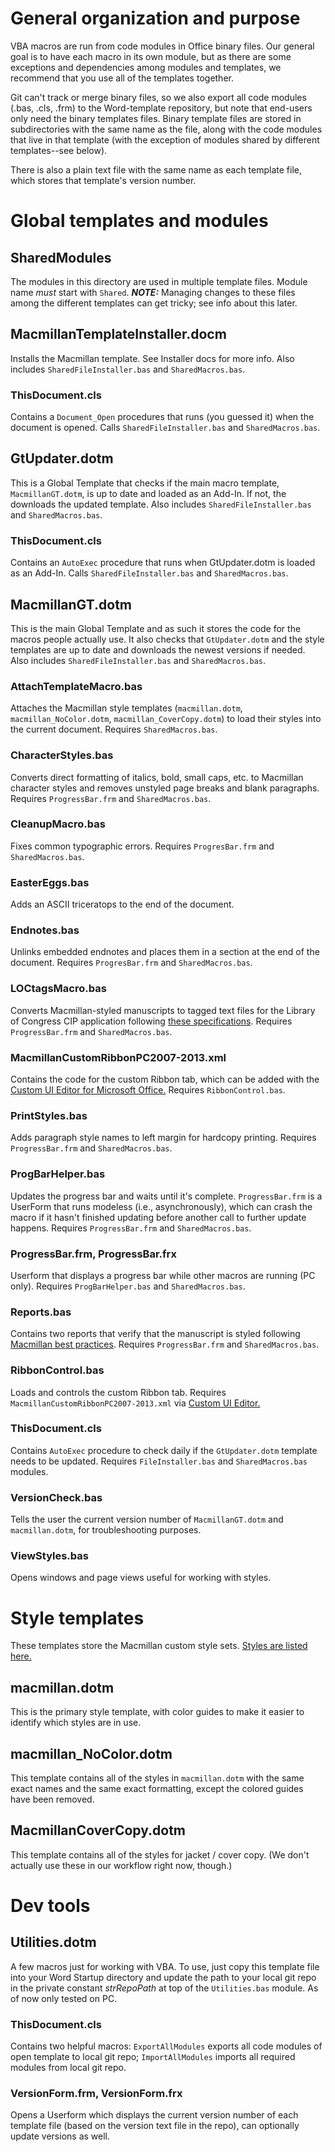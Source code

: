 # General organization and purpose
VBA macros are run from code modules in Office binary files. Our general goal is to have each macro in its own module, but as there are some exceptions and dependencies among modules and templates, we recommend that you use all of the templates together. 

Git can't track or merge binary files, so we also export all code modules (.bas, .cls, .frm) to the Word-template repository, but note that end-users only need the binary templates files. Binary template files are stored in subdirectories with the same name as the file, along with the code modules that live in that template (with the exception of modules shared by different templates--see below).

There is also a plain text file with the same name as each template file, which stores that template's version number.




# Global templates and modules

## SharedModules
The modules in this directory are used in multiple template files. Module name *must* start with `Shared`. ***NOTE:*** Managing changes to these files among the different templates can get tricky; see info about this later.


## MacmillanTemplateInstaller.docm
Installs the Macmillan template. See Installer docs for more info. Also includes `SharedFileInstaller.bas` and `SharedMacros.bas`.

### ThisDocument.cls
Contains a `Document_Open` procedures that runs (you guessed it) when the document is opened. Calls `SharedFileInstaller.bas` and `SharedMacros.bas`.



## GtUpdater.dotm
This is a Global Template that checks if the main macro template, `MacmillanGT.dotm`, is up to date and loaded as an Add-In. If not, the downloads the updated template. Also includes `SharedFileInstaller.bas` and `SharedMacros.bas`.

### ThisDocument.cls
Contains an `AutoExec` procedure that runs when GtUpdater.dotm is loaded as an Add-In.  Calls `SharedFileInstaller.bas` and `SharedMacros.bas`.



## MacmillanGT.dotm
This is the main Global Template and as such it stores the code for the macros people actually use. It also checks that `GtUpdater.dotm` and the style templates are up to date and downloads the newest versions if needed. Also includes `SharedFileInstaller.bas` and `SharedMacros.bas`.

### AttachTemplateMacro.bas
Attaches the Macmillan style templates (`macmillan.dotm`, `macmillan_NoColor.dotm`, `macmillan_CoverCopy.dotm`) to load their styles into the current document.  Requires `SharedMacros.bas`.

### CharacterStyles.bas
Converts direct formatting of italics, bold, small caps, etc. to Macmillan character styles and removes unstyled page breaks and blank paragraphs. Requires `ProgressBar.frm` and `SharedMacros.bas`.

### CleanupMacro.bas
Fixes common typographic errors. Requires `ProgresBar.frm` and `SharedMacros.bas`.

### EasterEggs.bas
Adds an ASCII triceratops to the end of the document.

### Endnotes.bas
Unlinks embedded endnotes and places them in a section at the end of the document.  Requires `ProgresBar.frm` and `SharedMacros.bas`.

### LOCtagsMacro.bas
Converts Macmillan-styled manuscripts to tagged text files for the Library of Congress CIP application following [these specifications](https://www.loc.gov/publish/cip/techinfo/formattingecip.html). Requires `ProgressBar.frm` and `SharedMacros.bas`.

### MacmillanCustomRibbonPC2007-2013.xml
Contains the code for the custom Ribbon tab, which can be added with the [Custom UI Editor for Microsoft Office.](http://openxmldeveloper.org/blog/b/openxmldeveloper/archive/2009/08/07/7293.aspx) Requires `RibbonControl.bas`.

### PrintStyles.bas
Adds paragraph style names to left margin for hardcopy printing. Requires `ProgressBar.frm` and `SharedMacros.bas`.

### ProgBarHelper.bas
Updates the progress bar and waits until it's complete. `ProgressBar.frm` is a UserForm that runs modeless (i.e., asynchronously), which can crash the macro if it hasn't finished updating before another call to further update happens. Requires `ProgressBar.frm` and `SharedMacros.bas`.

### ProgressBar.frm, ProgressBar.frx
Userform that displays a progress bar while other macros are running (PC only). Requires `ProgBarHelper.bas` and `SharedMacros.bas`.

### Reports.bas
Contains two reports that verify that the manuscript is styled following [Macmillan best practices](https://confluence.macmillan.com/display/PBL/Manuscript+Styling+Best+Practices). Requires `ProgressBar.frm` and `SharedMacros.bas`.

### RibbonControl.bas
Loads and controls the custom Ribbon tab. Requires `MacmillanCustomRibbonPC2007-2013.xml` via [Custom UI Editor.](http://openxmldeveloper.org/blog/b/openxmldeveloper/archive/2009/08/07/7293.aspx)

### ThisDocument.cls
Contains `AutoExec` procedure to check daily if the `GtUpdater.dotm` template needs to be updated. Requires `FileInstaller.bas` and `SharedMacros.bas` modules.

### VersionCheck.bas
Tells the user the current version number of `MacmillanGT.dotm` and `macmillan.dotm`, for troubleshooting purposes.

### ViewStyles.bas
Opens windows and page views useful for working with styles.




# Style templates
These templates store the Macmillan custom style sets. [Styles are listed here.](https://confluence.macmillan.com/display/PBL/Word+Template+Styles+List)

## macmillan.dotm
This is the primary style template, with color guides to make it easier to identify which styles are in use.

## macmillan_NoColor.dotm
This template contains all of the styles in `macmillan.dotm` with the same exact names and the same exact formatting, except the colored guides have been removed.

## MacmillanCoverCopy.dotm
This template contains all of the styles for jacket / cover copy. (We don't actually use these in our workflow right now, though.)



# Dev tools
## Utilities.dotm
A few macros just for working with VBA. To use, just copy this template file into your Word Startup directory and update the path to your local git repo in the private constant *strRepoPath* at top of the `Utilities.bas` module. As of now only tested on PC. 

### ThisDocument.cls
Contains two helpful macros: `ExportAllModules` exports all code modules of open template to local git repo; `ImportAllModules` imports all required modules from local git repo.

### VersionForm.frm, VersionForm.frx
Opens a Userform which displays the current version number of each template file (based on the version text file in the repo), can optionally update versions as well.